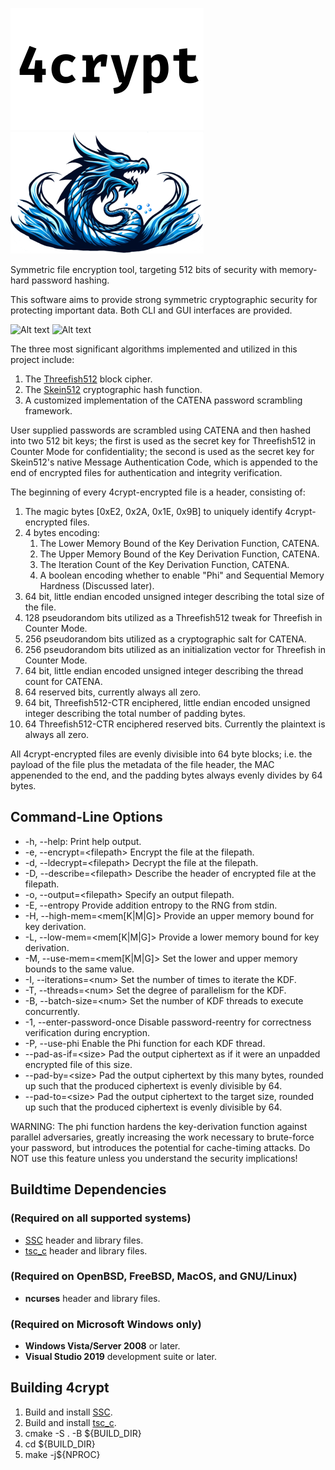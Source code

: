 ![Alt text](/share/title.png "4crypt")
![Alt text](/share/logo.png  "Dragon")

Symmetric file encryption tool, targeting 512 bits of security with memory-hard password hashing.

This software aims to provide strong symmetric cryptographic security for protecting important data.
Both CLI and GUI interfaces are provided.

![Alt text](../screenshots/gui.png)
![Alt text](../screenshots/cli.png)

The three most significant algorithms implemented and utilized in this project include:
1. The [Threefish512](https://en.wikipedia.org/wiki/Threefish) block cipher.
2. The [Skein512](https://en.wikipedia.org/wiki/Skein_(hash_function)) cryptographic hash function.
3. A customized implementation of the CATENA password scrambling framework.

User supplied passwords are scrambled using CATENA and then hashed into two 512 bit keys; the first
is used as the secret key for Threefish512 in Counter Mode for confidentiality; the second is used
as the secret key for Skein512's native Message Authentication Code, which is appended to the end
of encrypted files for authentication and integrity verification.

The beginning of every 4crypt-encrypted file is a header, consisting of:
1. The magic bytes [0xE2, 0x2A, 0x1E, 0x9B] to uniquely identify 4crypt-encrypted files.
2. 4 bytes encoding:
    1. The Lower Memory Bound of the Key Derivation Function, CATENA.
    2. The Upper Memory Bound of the Key Derivation Function, CATENA.
    3. The Iteration Count    of the Key Derivation Function, CATENA.
    4. A boolean encoding whether to enable "Phi" and Sequential Memory Hardness (Discussed later).
3. 64 bit, little endian encoded unsigned integer describing the total size of the file.
4. 128 pseudorandom bits utilized as a Threefish512 tweak for Threefish in Counter Mode.
5. 256 pseudorandom bits utilized as a cryptographic salt for CATENA.
6. 256 pseudorandom bits utilized as an initialization vector for Threefish in Counter Mode.
7. 64 bit, little endian encoded unsigned integer describing the thread count for CATENA.
8. 64 reserved bits, currently always all zero.
9. 64 bit, Threefish512-CTR enciphered, little endian encoded unsigned integer describing the total number of padding bytes.
10. 64 Threefish512-CTR enciphered reserved bits. Currently the plaintext is always all zero.

All 4crypt-encrypted files are evenly divisible into 64 byte blocks; i.e. the payload of the file plus
the metadata of the file header, the MAC appenended to the end, and the
padding bytes always evenly divides by 64 bytes.




## Command-Line Options
* -h, --help:  Print help output.
* -e, --encrypt=\<filepath\>    Encrypt the file at the filepath.
* -d, --ldecrypt=\<filepath\>    Decrypt the file at the filepath.
* -D, --describe=\<filepath\>   Describe the header of encrypted file at the filepath.
* -o, --output=\<filepath\>     Specify an output filepath.
* -E, --entropy               Provide addition entropy to the RNG from stdin.
* -H, --high-mem=\<mem[K|M|G]\> Provide an upper memory bound for key derivation.
* -L, --low-mem=\<mem[K|M|G]\>  Provide a lower memory bound for key derivation.
* -M, --use-mem=\<mem[K|M|G]\>  Set the lower and upper memory bounds to the same value.
* -I, --iterations=\<num\>      Set the number of times to iterate the KDF.
* -T, --threads=\<num\>         Set the degree of parallelism for the KDF.
* -B, --batch-size=\<num\>      Set the number of KDF threads to execute concurrently.
* -1, --enter-password-once   Disable password-reentry for correctness verification during encryption.
* -P, --use-phi               Enable the Phi function for each KDF thread.
* --pad-as-if=\<size\>          Pad the output ciphertext as if it were an unpadded encrypted file of this size.
* --pad-by=\<size\>             Pad the output ciphertext by this many bytes, rounded up such that the produced ciphertext is evenly divisible by 64.
* --pad-to=\<size\>             Pad the output ciphertext to the target size, rounded up such that the produced ciphertext is evenly divisible by 64.

WARNING: The phi function hardens the key-derivation function against
parallel adversaries, greatly increasing the work necessary to brute-force
your password, but introduces the potential for cache-timing attacks.
Do NOT use this feature unless you understand the security implications!

## Buildtime Dependencies
### (Required on all supported systems)
-   [SSC](https://github.com/stuartcalder/SSC) header and library files.
-   [tsc_c](https://github.com/stuartcalder/tsc_c) header and library files.
### (Required on OpenBSD, FreeBSD, MacOS, and GNU/Linux)
-   __ncurses__ header and library files.
### (Required on Microsoft Windows only)
-   __Windows Vista/Server 2008__ or later.
-   __Visual Studio 2019__ development suite or later.
## Building 4crypt
1. Build and install [SSC](https://github.com/stuartcalder/SSC.git).
2. Build and install [tsc_c](https://github.com/stuartcalder/tsc_c.git).
3. cmake -S . -B ${BUILD_DIR}
4. cd ${BUILD_DIR}
5. make -j${NPROC}
